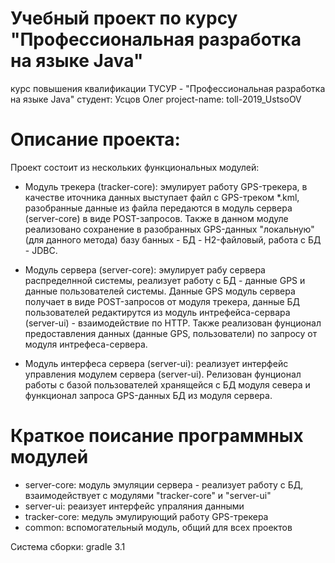 Учебный проект по курсу "Профессиональная разработка на языке Java"
==================================================================
курс повышения квалификации ТУСУР - "Профессиональная разработка на языке Java" 
студент: Усцов Олег
project-name: toll-2019_UstsoOV

Описание проекта:
====================
Проект состоит из нескольких функциональных модулей:

- Модуль трекера (tracker-core): эмулирует работу GPS-трекера, в качестве иточника данных выступает файл 
с GPS-треком *.kml, разобранные данные из файла передаются в модуль сервера (server-core) в виде POST-запросов. 
Также в данном модуле реализовано сохранение в разобранных GPS-данных "локальную" (для данного метода) 
базу банных - БД - H2-файловый, работа с БД - JDBC.

- Модуль сервера (server-core): эмулирует рабу сервера распределнной системы, реализует работу с БД - 
данные GPS и данные пользователей системы. Данные GPS модуль сервера получает в виде POST-запросов от 
модуля трекера, данные БД пользователей редактирутся из модуль интрефейса-сервара (server-ui) - 
взаимодействие по HTTP. Также реализован фунционал предоставления данных (данные GPS, пользователи) 
по запросу от модуля интрефеса-сервера.

 - Модуль интерфеса сервера (server-ui): реализует интерфейс управления модулем сервера (server-ui). 
 Релизован фунционал работы с базой пользователей хранящейся с БД модуля севера и функционал запроса
 GPS-данных БД из модуля сервера.        

Краткое поисание программных модулей
=====================================
 
 - server-core:     модуль эмуляции сервера - реализует работу с БД, взаимодействует с модулями "tracker-core" и "server-ui" 
 - server-ui:       реаизует интерфейс упраляния данными
 - tracker-core:    медуль эмулирующий работу GPS-трекера
 - common:          вспомогательный модуль, общий для всех проектов

Система сборки: gradle 3.1





